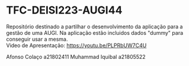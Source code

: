 # TFC-DEISI223-AUGI44
Repositório destinado a partilhar o desenvolvimento da aplicação para a gestão de uma AUGI.
Na aplicação estão incluidos dados "dummy" para conseguir usar a mesma.
<br /> Video de Apresentação: https://youtu.be/PLPRbUW7C4U

Afonso Colaço a21802411
Muhammad Iquibal a21805522

